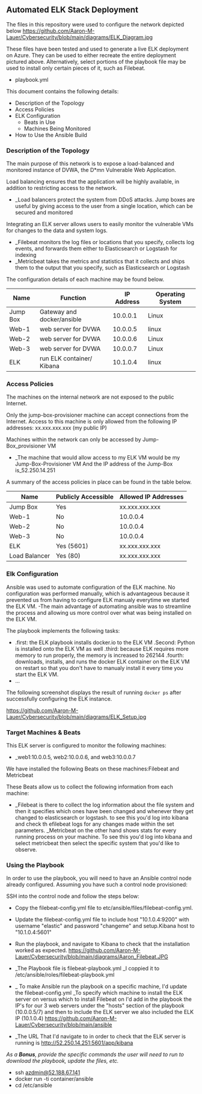 ## Automated ELK Stack Deployment

The files in this repository were used to configure the network depicted below
  https://github.com/Aaron-M-Lauer/Cybersecurity/blob/main/diagrams/ELK_Diagram.jpg

These files have been tested and used to generate a live ELK deployment on Azure. They can be used to either recreate the
 entire deployment pictured above. Alternatively, select portions of the playbook file may be used to install only certain
 pieces of it, such as Filebeat.

  - playbook.yml

This document contains the following details:
- Description of the Topology
- Access Policies
- ELK Configuration
  - Beats in Use
  - Machines Being Monitored
- How to Use the Ansible Build


### Description of the Topology
The main purpose of this network is to expose a load-balanced and monitored instance of DVWA, the D*mn Vulnerable Web Application.

Load balancing ensures that the application will be highly available, in addition to restricting access to the network.
- _Load balancers protect the system from DDoS attacks. Jump boxes are useful by giving access to the user from a
    single location, which can be secured and monitored

Integrating an ELK server allows users to easily monitor the vulnerable VMs for changes to the data and system logs.
- _Filebeat monitors the log files or locations that you specify, collects log events,
    and forwards them either to Elasticsearch or Logstash for indexing
- _Metricbeat takes the metrics and statistics that it collects and ships them to the output that you specify,
    such as Elasticsearch or Logstash

The configuration details of each machine may be found below.

| Name     | Function                    | IP Address | Operating System |
|----------|-----------------------------|------------|------------------|
| Jump Box | Gateway and docker/ansible  | 10.0.0.1   | Linux            |
| Web-1    | web server for DVWA         | 10.0.0.5   | linux            |
| Web-2    | web server for DVWA         | 10.0.0.6   | Linux            |
| Web-3    | web server for DVWA         | 10.0.0.7   | Linux            |
| ELK      | run ELK container/ Kibana   | 10.1.0.4   | linux            |
### Access Policies

The machines on the internal network are not exposed to the public Internet. 

Only the jump-box-provisioner machine can accept connections from the Internet. Access to this machine is only allowed from
  the following IP addresses: xx.xxx.xxx.xxx (my public IP)

Machines within the network can only be accessed by Jump-Box_provisioner VM
- _The machine that would allow access to my ELK VM would be my Jump-Box-Provisioner VM
   And the IP address of the Jump-Box is_52.250.14.251

A summary of the access policies in place can be found in the table below.

| Name         | Publicly Accessible | Allowed IP Addresses |
|--------------|---------------------|----------------------|
| Jump Box     | Yes                 | xx.xxx.xxx.xxx       |
| Web-1        | No                  | 10.0.0.4             |
| Web-2        | No                  | 10.0.0.4             |
| Web-3        | No                  | 10.0.0.4             |
| ELK          | Yes (5601)          | xx.xxx.xxx.xxx       |
| Load Balancer| Yes (80)            | xx.xxx.xxx.xxx       |

### Elk Configuration

Ansible was used to automate configuration of the ELK machine. No configuration was performed manually, which is 
  advantageous because it prevented us from having to configure ELK manualy everytime we started the ELK VM.
-The main advantage of automating ansible was to streamline the process and allowing us more 
    control over what was being installed on the ELK VM.

The playbook implements the following tasks:
- .first: the ELK playbook installs docker.io to the ELK VM
  .Second: Python is installed onto the ELK VM as well
  .third: because ELK requires more memory to run properly, the memory is increased to 262144
  .fourth: downloads, installs, and runs the docker ELK container on the ELK VM on restart so that you don't have to 
    manualy install it every time you start the ELK VM.
- ...

The following screenshot displays the result of running `docker ps` after successfully configuring the ELK instance.

https://github.com/Aaron-M-Lauer/Cybersecurity/blob/main/diagrams/ELK_Setup.jpg

### Target Machines & Beats
This ELK server is configured to monitor the following machines:
- _web1:10.0.0.5, web2:10.0.0.6, and web3:10.0.0.7

We have installed the following Beats on these machines:Filebeat and Metricbeat

These Beats allow us to collect the following information from each machine:
- _Filebeat is there to collect the log information about the file system and then it specifies which ones have been changed
    and whenever they get changed to elasticsearch or logstash. to see this you'd log into kibana and check th efilebeat logs
    for any changes made within the set parameters.
  _Metricbeat on the other hand shows stats for every running process on your machine. To see this you'd log into kibana and
    select metricbeat then select the specific system that you'd like to observe.

### Using the Playbook
In order to use the playbook, you will need to have an Ansible control node already configured. Assuming you have such a control node provisioned: 

SSH into the control node and follow the steps below:
- Copy the filebeat-config.yml file to etc/ansible/files/filebeat-config.yml.
- Update the filebeat-config.yml file to include host "10.1.0.4:9200" with username "elastic" and password
  "changeme" and setup.Kibana host to "10.1.0.4:5601"
- Run the playbook, and navigate to Kibana to check that the installation worked as expected.
 https://github.com/Aaron-M-Lauer/Cybersecurity/blob/main/diagrams/Aaron_Filebeat.JPG


- _The Playbook file is filebeat-playbook.yml
  _I coppied it to  /etc/ansible/roles/filebeat-playbook.yml
- _ To make Ansible run the playbook on a specific machine, I'd update the filebeat-config.yml
  _To specify which machine to install the ELK server on versus which to install Filebeat on I'd add in the playbook 
    the IP's for our 3 web servers under the "hosts" section of the playbook (10.0.0.5/7) and then to include the ELK server 
    we also included the ELK IP (10.1.0.4)
  https://github.com/Aaron-M-Lauer/Cybersecurity/blob/main/ansible

- _The URL That I'd navigate to in order to check that the ELK server is running is http://52.250.14.251:5601/app/kibana

_As a **Bonus**, provide the specific commands the user will need to run to download the playbook, update the files, etc._

  - ssh azdmin@52.188.67.141
  - docker run -ti container/ansible
  - cd /etc/ansible
  
